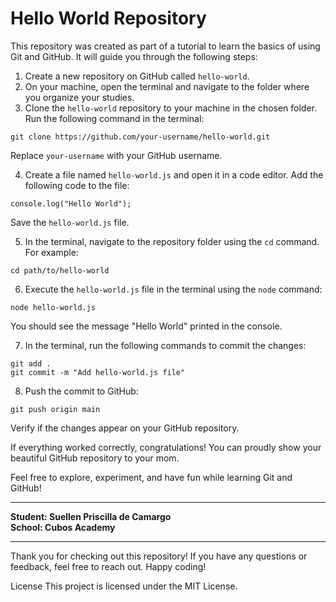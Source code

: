 <h1>Hello World Repository</h1>

<p>This repository was created as part of a tutorial to learn the basics of using Git and GitHub. It will guide you through the following steps:</p>

<ol>
  <li>Create a new repository on GitHub called <code>hello-world</code>.</li>
  <li>On your machine, open the terminal and navigate to the folder where you organize your studies.</li>
  <li>Clone the <code>hello-world</code> repository to your machine in the chosen folder. Run the following command in the terminal:</li>
</ol>

<pre><code>git clone https://github.com/your-username/hello-world.git</code></pre>

<p>Replace <code>your-username</code> with your GitHub username.</p>

<ol start="4">
  <li>Create a file named <code>hello-world.js</code> and open it in a code editor. Add the following code to the file:</li>
</ol>

<pre><code>console.log("Hello World");</code></pre>

<p>Save the <code>hello-world.js</code> file.</p>

<ol start="5">
  <li>In the terminal, navigate to the repository folder using the <code>cd</code> command. For example:</li>
</ol>

<pre><code>cd path/to/hello-world</code></pre>

<ol start="6">
  <li>Execute the <code>hello-world.js</code> file in the terminal using the <code>node</code> command:</li>
</ol>

<pre><code>node hello-world.js</code></pre>

<p>You should see the message "Hello World" printed in the console.</p>

<ol start="7">
  <li>In the terminal, run the following commands to commit the changes:</li>
</ol>

<pre><code>git add .
git commit -m "Add hello-world.js file"</code></pre>

<ol start="8">
  <li>Push the commit to GitHub:</li>
</ol>

<pre><code>git push origin main</code></pre>

<p>Verify if the changes appear on your GitHub repository.</p>

<p>If everything worked correctly, congratulations! You can proudly show your beautiful GitHub repository to your mom.</p>

<p>Feel free to explore, experiment, and have fun while learning Git and GitHub!</p>

---

**Student: Suellen Priscilla de Camargo**  
**School: Cubos Academy**

---

Thank you for checking out this repository! If you have any questions or feedback, feel free to reach out. Happy coding!

License
This project is licensed under the MIT License.

